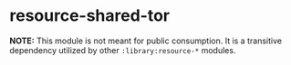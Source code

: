 # resource-shared-tor

**NOTE:** This module is not meant for public consumption. It is a transitive dependency
utilized by other `:library:resource-*` modules.
